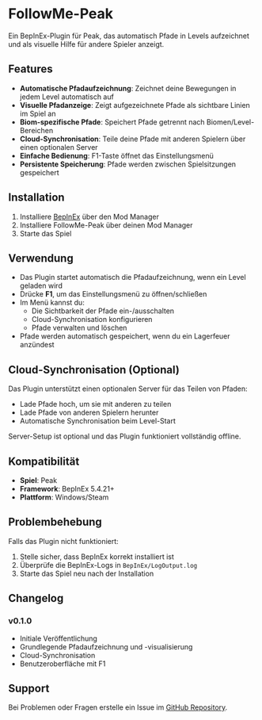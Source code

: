 # FollowMe-Peak

Ein BepInEx-Plugin für Peak, das automatisch Pfade in Levels aufzeichnet und als visuelle Hilfe für andere Spieler anzeigt.

## Features

- **Automatische Pfadaufzeichnung**: Zeichnet deine Bewegungen in jedem Level automatisch auf
- **Visuelle Pfadanzeige**: Zeigt aufgezeichnete Pfade als sichtbare Linien im Spiel an
- **Biom-spezifische Pfade**: Speichert Pfade getrennt nach Biomen/Level-Bereichen
- **Cloud-Synchronisation**: Teile deine Pfade mit anderen Spielern über einen optionalen Server
- **Einfache Bedienung**: F1-Taste öffnet das Einstellungsmenü
- **Persistente Speicherung**: Pfade werden zwischen Spielsitzungen gespeichert

## Installation

1. Installiere [BepInEx](https://thunderstore.io/c/peak/p/BepInEx/BepInExPack_PEAK/) über den Mod Manager
2. Installiere FollowMe-Peak über deinen Mod Manager
3. Starte das Spiel

## Verwendung

- Das Plugin startet automatisch die Pfadaufzeichnung, wenn ein Level geladen wird
- Drücke **F1**, um das Einstellungsmenü zu öffnen/schließen
- Im Menü kannst du:
  - Die Sichtbarkeit der Pfade ein-/ausschalten
  - Cloud-Synchronisation konfigurieren
  - Pfade verwalten und löschen
- Pfade werden automatisch gespeichert, wenn du ein Lagerfeuer anzündest

## Cloud-Synchronisation (Optional)

Das Plugin unterstützt einen optionalen Server für das Teilen von Pfaden:
- Lade Pfade hoch, um sie mit anderen zu teilen
- Lade Pfade von anderen Spielern herunter
- Automatische Synchronisation beim Level-Start

Server-Setup ist optional und das Plugin funktioniert vollständig offline.

## Kompatibilität

- **Spiel**: Peak
- **Framework**: BepInEx 5.4.21+
- **Plattform**: Windows/Steam

## Problembehebung

Falls das Plugin nicht funktioniert:
1. Stelle sicher, dass BepInEx korrekt installiert ist
2. Überprüfe die BepInEx-Logs in `BepInEx/LogOutput.log`
3. Starte das Spiel neu nach der Installation

## Changelog

### v0.1.0
- Initiale Veröffentlichung
- Grundlegende Pfadaufzeichnung und -visualisierung
- Cloud-Synchronisation
- Benutzeroberfläche mit F1

## Support

Bei Problemen oder Fragen erstelle ein Issue im [GitHub Repository](https://github.com/ThomasAusHH/FollowMe-Peak).
